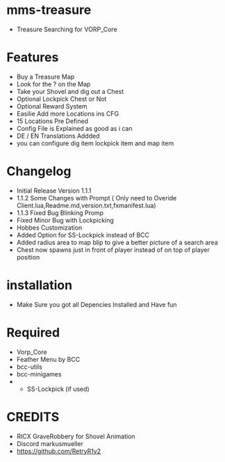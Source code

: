 # mms-treasure

- Treasure Searching for VORP_Core 

# Features
 
- Buy a Treasure Map
- Look for the ? on the Map
- Take your Shovel and dig out a Chest
- Optional Lockpick Chest or Not
- Optional Reward System
- Easilie Add more Locations ins CFG 
- 15 Locations Pre Defined
- Config File is Explained as good as i can
- DE / EN Translations Addded
- you can configure dig item lockpick item and map item 

# Changelog

- Initial Release Version 1.1.1
- 1.1.2 Some Changes with Prompt ( Only need to Overide Client.lua,Readme.md,version.txt,fxmanifest.lua)
- 1.1.3 Fixed Bug Blinking Promp
- Fixed Minor Bug with Lockpicking
- Hobbes Customization
 - Added Option for SS-Lockpick instead of BCC
 - Added radius area to map blip to give a better picture of a search area
 - Chest now spawns just in front of player instead of on top of player position
 

# installation 

- Make Sure you got all Depencies Installed and Have fun 

# Required
- Vorp_Core 
- Feather Menu by BCC
- bcc-utils
- bcc-minigames
- - SS-Lockpick (if used)


# CREDITS
- RICX GraveRobbery for Shovel Animation
- Discord markusmueller 
- https://github.com/RetryR1v2 
